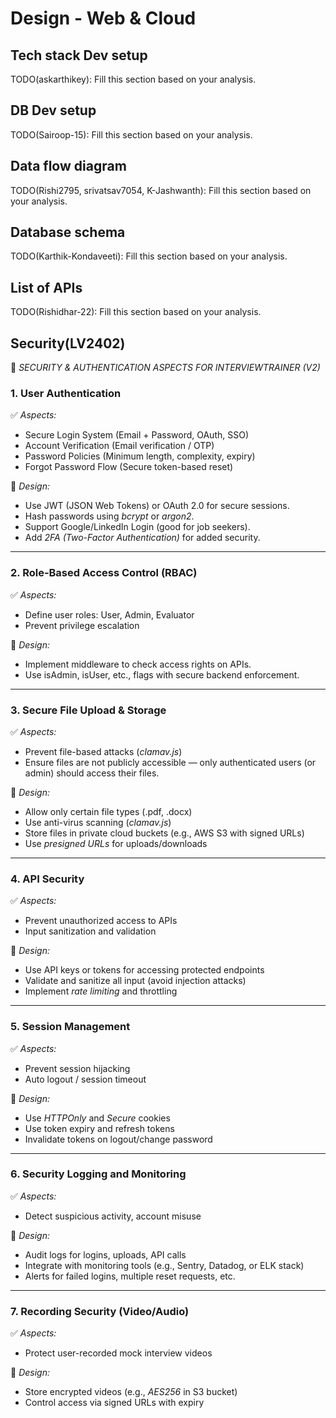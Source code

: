 # Design - Web & Cloud

## Tech stack Dev setup

TODO(askarthikey): Fill this section based on your analysis.

## DB Dev setup

TODO(Sairoop-15): Fill this section based on your analysis.

## Data flow diagram

TODO(Rishi2795, srivatsav7054, K-Jashwanth): Fill this section based on your analysis.

## Database schema

TODO(Karthik-Kondaveeti): Fill this section based on your analysis.

## List of APIs

TODO(Rishidhar-22): Fill this section based on your analysis.

## Security(LV2402)

🔐 *SECURITY & AUTHENTICATION ASPECTS FOR INTERVIEWTRAINER (V2)*

### 1. User Authentication
✅ *Aspects:*
- Secure Login System (Email + Password, OAuth, SSO)
- Account Verification (Email verification / OTP)
- Password Policies (Minimum length, complexity, expiry)
- Forgot Password Flow (Secure token-based reset)

🎯 *Design:*
- Use JWT (JSON Web Tokens) or OAuth 2.0 for secure sessions.
- Hash passwords using *bcrypt* or *argon2*.
- Support Google/LinkedIn Login (good for job seekers).
- Add *2FA (Two-Factor Authentication)* for added security.

---

### 2. Role-Based Access Control (RBAC)
✅ *Aspects:*
- Define user roles: User, Admin, Evaluator
- Prevent privilege escalation

🎯 *Design:*
- Implement middleware to check access rights on APIs.
- Use isAdmin, isUser, etc., flags with secure backend enforcement.

---

### 3. Secure File Upload & Storage
✅ *Aspects:*
- Prevent file-based attacks (*clamav.js*)
- Ensure files are not publicly accessible — only authenticated users (or admin) should access their files.

🎯 *Design:*
- Allow only certain file types (.pdf, .docx)
- Use anti-virus scanning (*clamav.js*)
- Store files in private cloud buckets (e.g., AWS S3 with signed URLs)
- Use *presigned URLs* for uploads/downloads

---

### 4. API Security
✅ *Aspects:*
- Prevent unauthorized access to APIs
- Input sanitization and validation

🎯 *Design:*
- Use API keys or tokens for accessing protected endpoints
- Validate and sanitize all input (avoid injection attacks)
- Implement *rate limiting* and throttling

---

### 5. Session Management
✅ *Aspects:*
- Prevent session hijacking
- Auto logout / session timeout

🎯 *Design:*
- Use *HTTPOnly* and *Secure* cookies
- Use token expiry and refresh tokens
- Invalidate tokens on logout/change password

---

### 6. Security Logging and Monitoring
✅ *Aspects:*
- Detect suspicious activity, account misuse

🎯 *Design:*
- Audit logs for logins, uploads, API calls
- Integrate with monitoring tools (e.g., Sentry, Datadog, or ELK stack)
- Alerts for failed logins, multiple reset requests, etc.

---

### 7. Recording Security (Video/Audio)
✅ *Aspects:*
- Protect user-recorded mock interview videos

🎯 *Design:*
- Store encrypted videos (e.g., *AES256* in S3 bucket)
- Control access via signed URLs with expiry